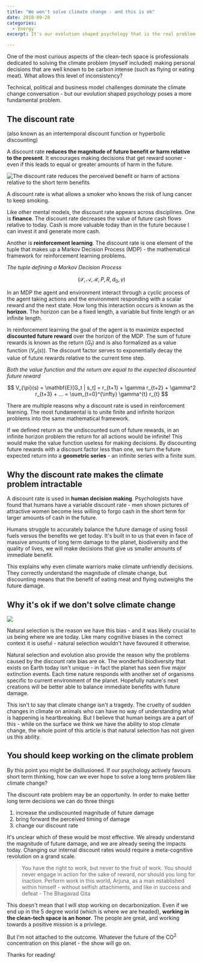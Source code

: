 ```yaml
---
title: "We won't solve climate change - and this is ok"
date: 2018-09-28
categories:
  - Energy
excerpt: It's our evolution shaped psychology that is the real problem.

---
```


One of the most curious aspects of the clean-tech space is professionals dedicated to solving the climate problem (myself included) making personal decisions that are well known to be carbon intense (such as flying or eating meat).  What allows this level of inconsistency?

Technical, political and business model challenges dominate the climate change conversation - but our evolution shaped psychology poses a more fundamental problem.

## The discount rate

(also known as an intertemporal discount function or hyperbolic discounting)

A discount rate **reduces the magnitude of future benefit or harm relative to the present**.  It encourages making decisions that get reward sooner - even if this leads to equal or greater amounts of harm in the future.

![The discount rate reduces the perceived benefit or harm of actions relative to the short term benefits]({{"assets/discount/fig1.png"}})

A discount rate is what allows a smoker who knows the risk of lung cancer to keep smoking.

Like other mental models, the discount rate appears across disciplines.  One is **finance**.  The discount rate decreases the value of future cash flows relative to today. Cash is more valuable today than in the future because I can invest it and generate more cash.

Another is **reinforcement learning**.  The discount rate is one element of the tuple that makes up a Markov Decision Process (MDP) - the mathematical framework for reinforcement learning problems.

*The tuple defining a Markov Decision Process*

$$ (\mathcal{S}, \mathcal{A}, \mathcal{R}, P, R, d_0, \gamma) $$

In an MDP the agent and environment interact through a cyclic process of the agent taking actions and the environment responding with a scalar reward and the next state.  How long this interaction occurs is known as the **horizon**.  The horizon can be a fixed length, a variable but finite length or an infinite length.

In reinforcement learning the goal of the agent is to maximize expected **discounted future reward** over the horizon of the MDP.  The sum of future rewards is known as the return ($G_t$) and is also formalized as a value function ($V_{\pi}(s)$).  The discount factor serves to exponentially decay the value of future rewards relative to the current time step.

*Both the value function and the return are equal to the expected discounted future reward*

$$ V_{\pi}(s) = \mathbf{E}[G_t | s_t] = r_{t+1} + \gamma r_{t+2} + \gamma^2 r_{t+3} + ... = \sum_{t=0}^{\infty} \gamma^{t} r_{t} $$

There are multiple reasons why a discount rate is used in reinforcement learning.  The most fundamental is to unite finite and infinite horizon problems into the same mathematical framework.

If we defined return as the undiscounted sum of future rewards, in an infinite horizon problem the return for all actions would be infinite!  This would make the value function useless for making decisions.  By discounting future rewards with a discount factor less than one, we turn the future expected return into a **geometric series** - an infinite series with a finite sum.

## Why the discount rate makes the climate problem intractable

A discount rate is used in **human decision making**.  Psychologists have found that humans have a variable discount rate - men shown pictures of attractive women become less willing to forgo cash in the short term for larger amounts of cash in the future.

Humans struggle to accurately balance the future damage of using fossil fuels versus the benefits we get today.  It's built in to us that even in face of massive amounts of long term damage to the planet, biodiversity and the quality of lives, we will make decisions that give us smaller amounts of immediate benefit.

This explains why even climate warriors make climate unfriendly decisions.  They correctly understand the magnitude of climate change, but discounting means that the benefit of eating meat and flying outweighs the future damage.

## Why it's ok if we don't solve climate change

![]({{"assets/discount/fig2.png"}})

Natural selection is the reason we have this bias - and it was likely crucial to us being where we are today.  Like many cognitive biases in the correct context it is useful - natural selection wouldn't have favoured it otherwise.

Natural selection and evolution also provide the reason why the problems caused by the discount rate bias are ok.  The wonderful biodiversity that exists on Earth today isn't unique - in fact the planet has seen five major extinction events.  Each time nature responds with another set of organisms specific to current environment of the planet.  Hopefully nature's next creations will be better able to balance immediate benefits with future damage.

This isn't to say that climate change isn't a tragedy. The cruelty of sudden changes in climate on animals who can have no way of understanding what is happening is heartbreaking.  But I believe that human beings are a part of this - while on the surface we think we have the ability to stop climate change, the whole point of this article is that natural selection has not given us this ability.

## You should keep working on the climate problem

By this point you might be disillusioned.  If our psychology actively favours short term thinking, how can we ever hope to solve a long term problem like climate change?

The discount rate problem may be an opportunity.  In order to make better long term decisions we can do three things

1. increase the undiscounted magnitude of future damage
2. bring forward the perceived timing of damage
3. change our discount rate

It's unclear which of these would be most effective.  We already understand the magnitude of future damage, and we are already seeing the impacts today.  Changing our internal discount rates would require a meta-cognitive revolution on a grand scale.

> You have the right to work, but never to the fruit of work. You should never engage in action for the sake of reward, nor should you long for inaction. Perform work in this world, Arjuna, as a man established within himself - without selfish attachments, and like in success and defeat - The Bhagavad Gita

This doesn't mean that I will stop working on decarbonization.  Even if we end up in the 5 degree world (which is where we are headed), **working in the clean-tech space is an honor**.  The people are great, and working towards a positive mission is a privilege.

But I'm not attached to the outcome.  Whatever the future of the CO<sup>2</sup> concentration on this planet - the show will go on.

Thanks for reading!
